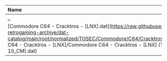|Name|Size|
|:---|---:|
|[..](../index.html)|DIR|
|[Commodore C64 - Cracktros - [LNX].dat](https://raw.githubusercontent.com/open-retrogaming-archive/dat-catalog/main/root/normalized/TOSEC/Commodore/C64/Cracktros/[LNX]/Commodore C64 - Cracktros - [LNX]/Commodore C64 - Cracktros - [LNX] (TOSEC-v2021-02-10_CM).dat)|7569|
